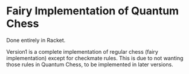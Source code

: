 # Fairy Implementation of Quantum Chess
Done entirely in Racket.

Version1 is a complete implementation of regular chess (fairy implementation) except for checkmate rules. This is due to not wanting those rules in Quantum Chess, to be implemented in later versions.
